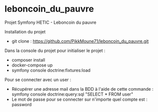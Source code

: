 # leboncoin_du_pauvre
Projet Symfony HETIC - Leboncoin du pauvre

Installation du projet

- git clone : https://github.com/PikkMoune71/leboncoin_du_pauvre.git

Dans la console du projet pour initialiser le projet :
- composer install
- docker-compose up
- symfony console doctrine:fixtures:load

Pour se connecter avec un user :
- Récupérer une adresse mail dans la BDD à l'aide de cette commande : 	symfony console doctrine:query:sql "SELECT * FROM user"
- Le mot de passe pour se connecter sur n'importe quel compte est : 	password

